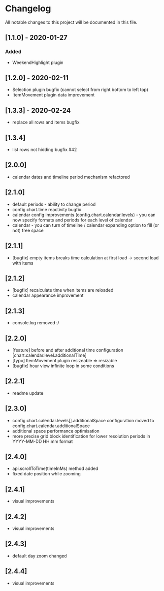 # Changelog

All notable changes to this project will be documented in this file.

## [1.1.0] - 2020-01-27

### Added

- WeekendHighlight plugin

## [1.2.0] - 2020-02-11

- Selection plugin bugfix (cannot select from right bottom to left top)
- ItemMovement plugin data improvement

## [1.3.3] - 2020-02-24

- replace all rows and items bugfix

## [1.3.4]

- list rows not hidding bugfix #42

## [2.0.0]

- calendar dates and timeline period mechanism refactored

## [2.1.0]

- default periods - ability to change period
- config.chart.time reactivity bugfix
- calendar config improvements (config.chart.calendar.levels) - you can now specify formats and periods for each level of calendar
- calendar - you can turn of timeline / calendar expanding option to fill (or not) free space

## [2.1.1]

- [bugfix] empty items breaks time calculation at first load -> second load with items

## [2.1.2]

- [bugfix] recalculate time when items are reloaded
- calendar appearance improvement

## [2.1.3]

- console.log removed :/

## [2.2.0]

- [feature] before and after additional time configuration [chart.calendar.level.additionalTime]
- [typo] ItemMovement plugin resizeable => resizable
- [bugfix] hour view infinite loop in some conditions

## [2.2.1]

- readme update

## [2.3.0]

- config.chart.calendar.levels[].additionalSpace configuration moved to config.chart.calendar.additionalSpace
- additional space performance optimisation
- more precise grid block identification for lower resolution periods in YYYY-MM-DD HH:mm format

## [2.4.0]

- api.scrollToTime(timeInMs) method added
- fixed date position while zooming

## [2.4.1]

- visual improvements

## [2.4.2]

- visual improvements

## [2.4.3]

- default day zoom changed

## [2.4.4]

- visual improvements
